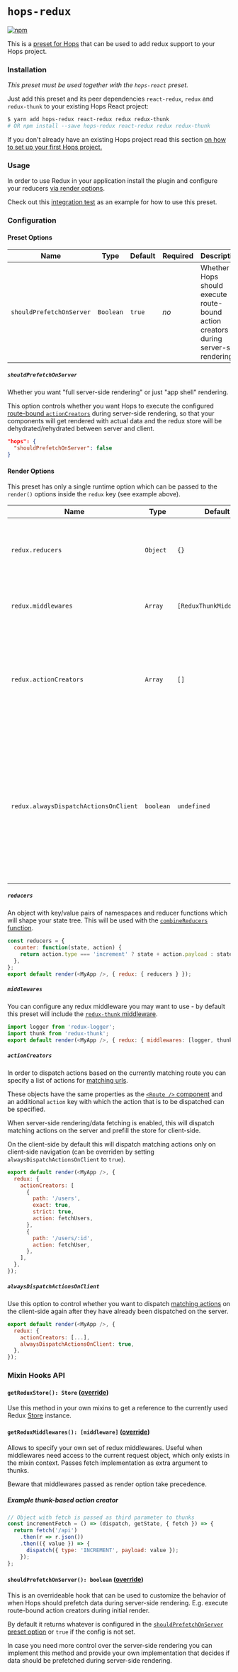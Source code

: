 # `hops-redux`

[![npm](https://img.shields.io/npm/v/hops-redux.svg)](https://www.npmjs.com/package/hops-redux)

This is a [preset for Hops](https://github.com/xing/hops/tree/wip-docs-next#presets) that can be used to add redux support to your Hops project.

### Installation

_This preset must be used together with the `hops-react` preset._

Just add this preset and its peer dependencies `react-redux`, `redux` and `redux-thunk` to your existing Hops React project:

```bash
$ yarn add hops-redux react-redux redux redux-thunk
# OR npm install --save hops-redux react-redux redux redux-thunk
```

If you don't already have an existing Hops project read this section [on how to set up your first Hops project.](https://github.com/xing/hops/tree/wip-docs-next#quick-start)

### Usage

In order to use Redux in your application install the plugin and configure your reducers [via render options](#render-options).

Check out this [integration test](https://github.com/xing/hops/tree/next/packages/spec/integration/redux) as an example for how to use this preset.

### Configuration

#### Preset Options

| Name                     | Type      | Default | Required | Description                                                                          |
| ------------------------ | --------- | ------- | -------- | ------------------------------------------------------------------------------------ |
| `shouldPrefetchOnServer` | `Boolean` | `true`  | _no_     | Whether Hops should execute route-bound action creators during server-side rendering |

##### `shouldPrefetchOnServer`

Whether you want "full server-side rendering" or just "app shell" rendering.

This option controls whether you want Hops to execute the configured [route-bound `actionCreators`](#actioncreators) during server-side rendering, so that your components will get rendered with actual data and the redux store will be dehydrated/rehydrated between server and client.

```json
"hops": {
  "shouldPrefetchOnServer": false
}
```

#### Render Options

This preset has only a single runtime option which can be passed to the `render()` options inside the `redux` key (see example above).

| Name                                  | Type      | Default                  | Required | Description                                                                                                                                                         |
| ------------------------------------- | --------- | ------------------------ | -------- | ------------------------------------------------------------------------------------------------------------------------------------------------------------------- |
| `redux.reducers`                      | `Object`  | `{}`                     | _yes_    | An object [whose values](https://redux.js.org/api-reference/combinereducers#arguments) consists of all your reducer functions.                                      |
| `redux.middlewares`                   | `Array`   | `[ReduxThunkMiddleware]` | _no_     | An array of all [redux middleware](https://redux.js.org/api-reference/applymiddleware) you want to use.                                                             |
| `redux.actionCreators`                | `Array`   | `[]`                     | _no_     | An array of route-bound action creators to be dispatched when the current route matches.                                                                            |
| `redux.alwaysDispatchActionsOnClient` | `boolean` | `undefined`              | _no_     | When using server side rendering the route-matching actions will be dispatched on the server only - pass `true` to also dispatch these actions on the client again. |

##### `reducers`

An object with key/value pairs of namespaces and reducer functions which will shape your state tree. This will be used with the [`combineReducers` function](https://redux.js.org/api-reference/combinereducers#arguments).

```javascript
const reducers = {
  counter: function(state, action) {
    return action.type === 'increment' ? state + action.payload : state;
  },
};
export default render(<MyApp />, { redux: { reducers } });
```

##### `middlewares`

You can configure any redux middleware you may want to use - by default this preset will include the [`redux-thunk` middleware](https://github.com/reduxjs/redux-thunk).

```javascript
import logger from 'redux-logger';
import thunk from 'redux-thunk';
export default render(<MyApp />, { redux: { middlewares: [logger, thunk] } });
```

##### `actionCreators`

In order to dispatch actions based on the currently matching route you can specify a list of actions for [matching urls](https://github.com/ReactTraining/react-router/blob/master/packages/react-router/docs/api/matchPath.md).

These objects have the same properties as the [`<Route />` component](https://reacttraining.com/react-router/core/api/Route/path-string) and an additional `action` key with which the action that is to be dispatched can be specified.

When server-side rendering/data fetching is enabled, this will dispatch matching actions on the server and prefill the store for client-side.

On the client-side by default this will dispatch matching actions only on client-side navigation (can be overriden by setting `alwaysDispatchActionsOnClient` to `true`).

```javascript
export default render(<MyApp />, {
  redux: {
    actionCreators: [
      {
        path: '/users',
        exact: true,
        strict: true,
        action: fetchUsers,
      },
      {
        path: '/users/:id',
        action: fetchUser,
      },
    ],
  },
});
```

##### `alwaysDispatchActionsOnClient`

Use this option to control whether you want to dispatch [matching actions](#actioncreators) on the client-side again after they have already been dispatched on the server.

```javascript
export default render(<MyApp />, {
  redux: {
    actionCreators: [...],
    alwaysDispatchActionsOnClient: true,
  },
});
```

### Mixin Hooks API

#### `getReduxStore(): Store` ([override](https://github.com/untool/mixinable/blob/master/README.md#defineoverride))

Use this method in your own mixins to get a reference to the currently used Redux [Store](https://redux.js.org/api-reference/store) instance.

#### `getReduxMiddlewares(): [middleware]` ([override](https://github.com/untool/mixinable/blob/master/README.md#defineoverride))

Allows to specify your own set of redux middlewares. Useful when middlewares need access to the current request object, which only exists in the mixin context. Passes fetch implementation as extra argument to thunks.

Beware that middlewares passed as render option take precedence.

##### Example thunk-based action creator

```javascript
// Object with fetch is passed as third parameter to thunks
const incrementFetch = () => (dispatch, getState, { fetch }) => {
  return fetch('/api')
    .then(r => r.json())
    .then(({ value }) => {
      dispatch({ type: 'INCREMENT', payload: value });
    });
};
```

#### `shouldPrefetchOnServer(): boolean` ([override](https://github.com/untool/mixinable/blob/master/README.md#defineoverride))

This is an overrideable hook that can be used to customize the behavior of when Hops should prefetch data during server-side rendering. E.g. execute route-bound action creators during initial render.

By default it returns whatever is configured in the [`shouldPrefetchOnServer` preset option](#shouldprefetchonserver) or `true` if the config is not set.

In case you need more control over the server-side rendering you can implement this method and provide your own implementation that decides if data should be prefetched during server-side rendering.
